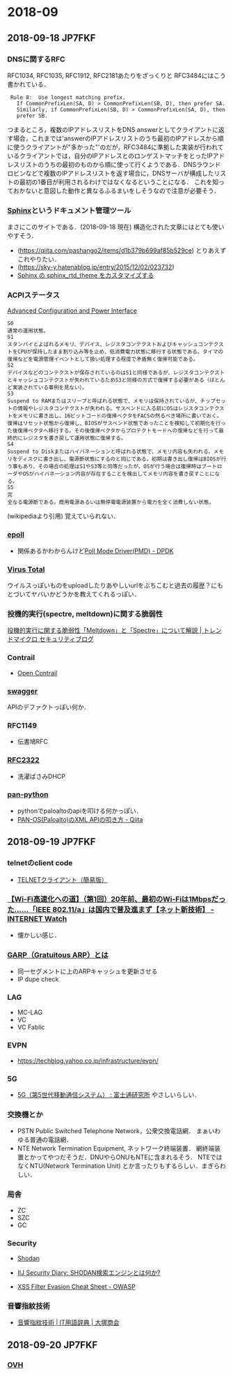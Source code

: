 # 2018-09

## 2018-09-18 JP7FKF

### DNSに関するRFC
RFC1034, RFC1035, RFC1912, RFC2181あたりをざっくりと
RFC3484にはこう書かれている．
```
 Rule 8:  Use longest matching prefix.
   If CommonPrefixLen(SA, D) > CommonPrefixLen(SB, D), then prefer SA.
   Similarly, if CommonPrefixLen(SB, D) > CommonPrefixLen(SA, D), then
   prefer SB.
```
つまるところ，複数のIPアドレスリストをDNS answerとしてクライアントに返す場合，これまでは'answerのIPアドレスリストのうち最初のIPアドレスから順に使うクライアントが"多かった"'のだが，RFC3484に準拠した実装が行われているクライアントでは，自分のIPアドレスとのロンゲストマッチをとったIPアドレスリストのうちの最初のものから順に使って行くようである．DNSラウンドロビンなどで複数のIPアドレスリストを返す場合に，DNSサーバが構成したリストの最初の1番目が利用されるわけではなくなるということになる．
これを知っておかないと意図した動作と異なるふるまいをしそうなので注意が必要そう．

### [Sphinx](http://www.sphinx-doc.org/)というドキュメント管理ツール
  まさにこのサイトである．(2018-09-18 現在)
  構造化された文章にはとても使いやすそう．
  - (https://qiita.com/pashango2/items/d1b379b699af85b529ce)
  とりあえずこれやりたい．
  - (https://sky-y.hatenablog.jp/entry/2015/12/02/023732)
  - [Sphinx の sphinx_rtd_theme をカスタマイズする](http://kuttsun.blogspot.com/2016/11/sphinx-sphinxrtdtheme.html)


### ACPIステータス
[Advanced Configuration and Power Interface](https://ja.wikipedia.org/wiki/Advanced_Configuration_and_Power_Interface)
```
S0
通常の運用状態。
S1
スタンバイとよばれるメモリ、デバイス、レジスタコンテクストおよびキャッシュコンテクストをCPUが保持したまま割り込み等を止め、低消費電力状態に移行する状態である。タイマの復帰などを電源管理イベントとして扱い処理する程度で矛盾無く復帰可能である。
S2
デバイスなどのコンテクストが保存されているのはS1と同様であるが、レジスタコンテクストとキャッシュコンテクストが失われているためS3と同様の方式で復帰する必要がある（ほとんど実装されている事例を見ない）。
S3
Suspend to RAMまたはスリープと呼ばれる状態で、メモリは保持されているが、チップセットの情報やレジスタコンテクストが失われる。サスペンドに入る前にOSはレジスタコンテクストをメモリに書き出し、16ビットコードの復帰ベクタをFACSの然るべき場所に書いておく。復帰はリセット状態から復帰し、BIOSがサスペンド状態であったことを検知して初期化を行った後復帰ベクタへ移行する。その後復帰ベクタからプロテクトモードへの復帰などを行って最終的にレジスタを書き戻して運用状態に復帰する。
S4
Suspend to Diskまたはハイバネーションと呼ばれる状態で、メモリ内容も失われる。メモリをディスクに書き出し、電源断状態にするのと同じである。初期は書き出し復帰はBIOSが行う事もあり、その場合の処理はS1やS3等と同等だったが、OSが行う場合は復帰時はブートローダやOSがハイバネーション内容が存在することを検出してメモリ内容を書き戻すことになる。
S5
完
全なる電源断である。商用電源あるいは無停電電源装置から電力を全く消費しない状態。
```
(wikipediaより引用)
覚えていられない．

### [epoll](https://en.wikipedia.org/wiki/Epoll)
  - 関係あるかわからんけど[Poll Mode Driver(PMD) - DPDK](https://doc.dpdk.org/guides/nics/virtio.html)

### [Virus Total](https://www.virustotal.com/)
ウイルスっぽいものをuploadしたりあやしいurlをぶちこむと過去の履歴？にもとづいてヤバいかどうかを教えてくれるっぽい．

### 投機的実行(spectre, meltdown)に関する脆弱性
[投機的実行に関する脆弱性「Meltdown」と「Spectre」について解説 | トレンドマイクロ セキュリティブログ](https://blog.trendmicro.co.jp/archives/16735)

### Contrail
  - [Open Contrail](http://www.opencontrail.org/)

### [swagger](https://swagger.io/)
  APIのデファクトっぽい何か．

### RFC1149
  - 伝書鳩RFC

### [RFC2322](https://tools.ietf.org/html/rfc2322)
  - 洗濯ばさみDHCP

### [pan-python](https://github.com/kevinsteves/pan-python)
  - pythonでpaloaltoのapiを叩ける何かっぽい．
  - [PAN-OS(Paloalto)のXML APIの叩き方 - Qiita](https://qiita.com/akira6592/items/0a632c97398a6ad728e9)

## 2018-09-19 JP7FKF
### telnetのclient code
  - [TELNETクライアント（簡易版）](http://www.solstabe.co.jp/stbr/tips/lua_telnet_cli.html)

### [【Wi-Fi高速化への道】（第1回）20年前、最初のWi-Fiは1Mbpsだった……「IEEE 802.11/a」は国内で普及進まず【ネット新技術】 - INTERNET Watch](https://internet.watch.impress.co.jp/docs/column/nettech/1114879.html)
  - 懐かしい感じ．

### [GARP（Gratuitous ARP）とは](https://www.infraexpert.com/study/tcpip3.5.html)
  - 同一セグメントに上のARPキャッシュを更新させる
  - IP dupe check

### LAG
  - MC-LAG
  - VC
  - VC Fablic

### EVPN
  - https://techblog.yahoo.co.jp/infrastructure/evpn/

### 5G
  - [5G（第5世代移動通信システム） : 富士通研究所](http://www.fujitsu.com/jp/group/labs/resources/tech/techguide/list/5g/index.html)
  やさしいらしい．

### 交換機とか
  - PSTN
  Public Switched Telephone Network，公衆交換電話網．
  まぁいわゆる普通の電話網．
  - NTE
  Network Termination Equipment, ネットワーク終端装置．
  網終端装置とかってやつだそうだ．DNUやらONUもNTEに含まれるそう．
  NTEではなくNTU(Network Termination Unit) とか言ったりもするらしい．まぎらわしい．

### 局舎
  - ZC
  - SZC
  - GC

### Security
  - [Shodan](https://www.shodan.io/)
  - [IIJ Security Diary: SHODAN検索エンジンとは何か?](https://sect.iij.ad.jp/d/2011/12/148873.html)

  - [XSS Filter Evasion Cheat Sheet - OWASP](https://www.owasp.org/index.php/XSS_Filter_Evasion_Cheat_Sheet)

### 音響指紋技術
  - [音響指紋技術 | IT用語辞典 | 大塚商会](https://www.otsuka-shokai.co.jp/words/acoustic-fingerprint-technology.html)

## 2018-09-20 JP7FKF

### [OVH](https://www.ovh.com/world/)

